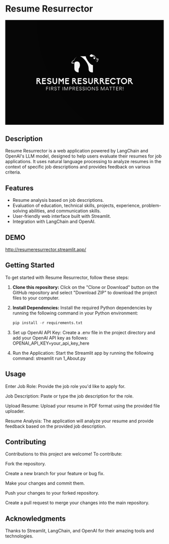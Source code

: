 # Resume Resurrector

![Logo](./images/inverted_panda.png)

## Description

Resume Resurrector is a web application powered by LangChain and OpenAI's LLM model, designed to help users evaluate their resumes for job applications. It uses natural language processing to analyze resumes in the context of specific job descriptions and provides feedback on various criteria.

## Features

- Resume analysis based on job descriptions.
- Evaluation of education, technical skills, projects, experience, problem-solving abilities, and communication skills.
- User-friendly web interface built with Streamlit.
- Integration with LangChain and OpenAI.

## DEMO
http://resumeresurrector.streamlit.app/

## Getting Started

To get started with Resume Resurrector, follow these steps:

1. **Clone this repository:** Click on the "Clone or Download" button on the GitHub repository and select "Download ZIP" to download the project files to your computer.

2. **Install Dependencies:** Install the required Python dependencies by running the following command in your Python environment:

   ```python
   pip install -r requirements.txt

3. Set up OpenAI API Key: Create a .env file in the project directory and add your OpenAI API key as follows:
    OPENAI_API_KEY=your_api_key_here
4. Run the Application: Start the Streamlit app by running the following command:
    streamlit run 1_About.py
   
## Usage
Enter Job Role: Provide the job role you'd like to apply for.

Job Description: Paste or type the job description for the role.

Upload Resume: Upload your resume in PDF format using the provided file uploader.

Resume Analysis: The application will analyze your resume and provide feedback based on the provided job description.

## Contributing
Contributions to this project are welcome! To contribute:

Fork the repository.

Create a new branch for your feature or bug fix.

Make your changes and commit them.

Push your changes to your forked repository.

Create a pull request to merge your changes into the main repository.

## Acknowledgments
Thanks to Streamlit, LangChain, and OpenAI for their amazing tools and technologies. 
